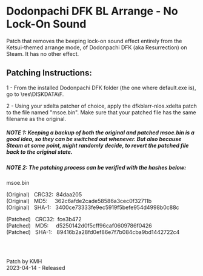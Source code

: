 # **Dodonpachi DFK BL Arrange - No Lock-On Sound**

Patch that removes the beeping lock-on sound effect entirely from the Ketsui-themed arrange mode, of Dodonpachi DFK (aka Resurrection) on Steam. It has no other effect.

## Patching Instructions:

1 - From the installed Dodonpachi DFK folder (the one where default.exe is), go to \res\DISKDATA\F\.

2 - Using your xdelta patcher of choice, apply the dfkblarr-nlos.xdelta patch to the file named "msoe.bin". Make sure that your patched file has the same filename as the original.

##### NOTE 1: Keeping a backup of both the original and patched msoe.bin is a good idea, so they can be switched out whenever. But also because Steam at some point, might randomly decide, to revert the patched file back to the original state.

##### NOTE 2: The patching process can be verified with the hashes below:
  
msoe.bin 

(Original) &nbsp; CRC32:&nbsp; 84daa205  
(Original) &nbsp; MD5:  &nbsp; &nbsp;   362c6afde2cade58586a3cec0f32711b  
(Original) &nbsp; SHA-1: &nbsp; 3400ce73333fe9ec5919f5befe954d4998b0c88c  
  
(Patched) &nbsp; CRC32:&nbsp; fce3b472  
(Patched) &nbsp; MD5:  &nbsp; &nbsp;   d5250142d0f5cff96caf0609786f0426  
(Patched) &nbsp;  SHA-1: &nbsp; 89416b2a28fd0ef86e7f7b084cba9bd1442722c4  

&nbsp;
##

Patch by KMH  
2023-04-14 - Released
